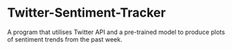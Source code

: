 # Twitter-Sentiment-Tracker
A program that utilises Twitter API and a pre-trained model to produce plots of sentiment trends from the past week.
